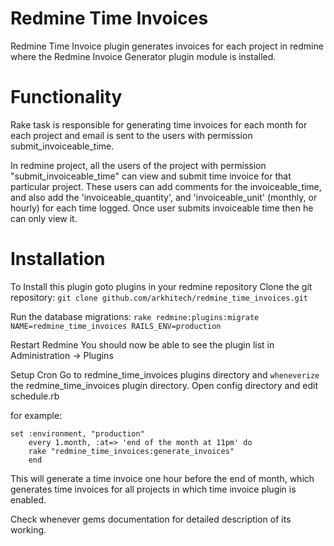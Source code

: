Redmine Time Invoices
=====================
Redmine Time Invoice plugin generates invoices for each project in redmine where 
the Redmine Invoice Generator plugin module is installed.

Functionality
==============
Rake task is responsible for generating  time invoices for each month for each 
project and email is sent to the users with permission submit_invoiceable_time.


In redmine project, all the users of the project with permission 
"submit_invoiceable_time" can view and submit time invoice for that particular 
project. These users can add comments for the invoiceable_time, and also add the 
'invoiceable_quantity', and 'invoiceable_unit' (monthly, or hourly) for each 
time logged. Once user submits invoiceable time then he can only view it.

Installation
==============
To Install this plugin goto plugins in your redmine repository
Clone the git repository: 
`git clone github.com/arkhitech/redmine_time_invoices.git`

Run the database migrations: 
`rake redmine:plugins:migrate NAME=redmine_time_invoices RAILS_ENV=production`

Restart Redmine
You should now be able to see the plugin list in Administration -> Plugins 

Setup Cron
Go to redmine_time_invoices plugins directory and `wheneverize` the redmine_time_invoices plugin directory.
Open config directory and edit schedule.rb

for example:

	set :environment, "production"
        every 1.month, :at=> 'end of the month at 11pm' do
        rake "redmine_time_invoices:generate_invoices"
        end

This will generate a time invoice one hour before the end of month, which generates 
time invoices for all projects in which time invoice plugin is enabled.  

Check whenever gems documentation for detailed description of its working.